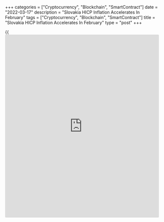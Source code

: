 +++
categories = ["Cryptocurrency", "Blockchain", "SmartContract"]
date = "2022-03-17"
description = "Slovakia HICP Inflation Accelerates In February"
tags = ["Cryptocurrency", "Blockchain", "SmartContract"]
title = "Slovakia HICP Inflation Accelerates In February"
type = "post"
+++

{{<iframe id="large-banner" src="https://www.bounty.group/#slide=27.0" width="100%" height="600" scrolling="no" style="border: 0px solid rgb(216, 221, 230); border-radius: 3px;">}}

Slovakia's EU measure of inflation increased sharply in February, data
from the Statistical Office Of the Slovak Republic showed on Thursday.

The harmonized index of consumer prices, or HICP, increased 8.3 percent
year-on-year in February, following a 7.7 percent growth in January.
Economists had expected a 8.2 percent rise.

On a month-on-month basis, the HICP increased 0.8 percent in February,
after a 2.8 percent rise in the preceding month. This was in line with
initial estimate.

Earlier, the statistical office reported that the consumer price index
rose 9.0 percent yearly in February and gained 0.9 percent from a month
ago.

The core inflation rose to 7.9 percent in February from 7.1 percent in
the prior month.

For comments and feedback [contact](https://www.playgroundfx.com/contact/): editorial@rtt[news](https://www.letsplayfx.com/blog/forex-news-website/).com

[Economic News][1]

 **What parts of the world are seeing the best (and worst) economic
performances lately? Click[here][2] to check out our [Econ Scorecard][2]
and find out! See up-to-the-moment [ranking](https://www.playgroundfx.com/blog/crypto-exchange-ranking/)s for the best and worst
performers in [GDP][3], [unemployment rate][4], [inflation][5] and much
more.**

   1. www.rtt[news](https://www.letsplayfx.com/blog/forex-news-website/).com/Content/EconomicNews.aspx
   2. www.rtt[news](https://www.letsplayfx.com/blog/forex-news-website/).com/economic-scorecard/world-rank/unemployment-rate/highest-performance.aspx
   3. www.rtt[news](https://www.letsplayfx.com/blog/forex-news-website/).com/economic-scorecard/world-rank/GDP/highest-performance.aspx
   4. www.rtt[news](https://www.letsplayfx.com/blog/forex-news-website/).com/economic-scorecard/world-rank/unemployment-rate/lowest-performance.aspx
   5. www.rtt[news](https://www.letsplayfx.com/blog/forex-news-website/).com/economic-scorecard/world-rank/CPI/highest-performance.aspx